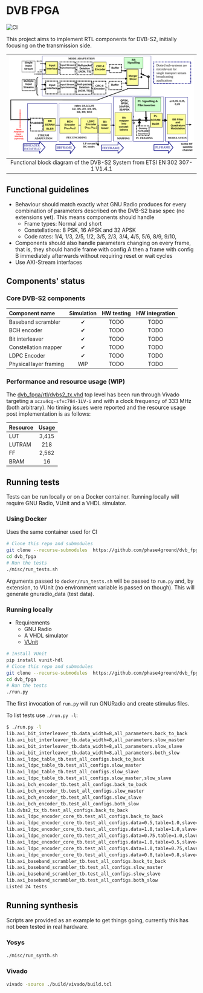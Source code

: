 # DVB FPGA

![CI](https://github.com/phase4ground/dvb_fpga/workflows/Continuous%20integration/badge.svg)

This project aims to implement RTL components for DVB-S2, initially focusing on
the transmission side.

| ![System architecture](misc/system_architecture.png)                        |
| :---:                                                                       |
| Functional block diagram of the DVB-S2 System from ETSI EN 302 307-1 V1.4.1 |

## Functional guidelines

* Behaviour should match exactly what GNU Radio produces for every combination of
  parameters described on the DVB-S2 base spec (no extensions yet). This means
  components should handle
  * Frame types: Normal and short
  * Constellations: 8 PSK, 16 APSK and 32 APSK
  * Code rates: 1/4, 1/3, 2/5, 1/2, 3/5, 2/3, 3/4, 4/5, 5/6, 8/9, 9/10,
* Components should also handle parameters changing on every frame, that is, they
  should handle frame with config A then a frame with config B immediately
  afterwards without requiring reset or wait cycles
* Use AXI-Stream interfaces

## Components' status

<!-- Definitions of each development stage: -->

<!-- * Simulation -->
<!--   * Data must match GNU Radio's output -->
<!--   * **Back to back data:** check no bubbles are inserted -->
<!--   * **Slow reader:** check that AXI backpressure works as expected -->
<!--   * **Slow writer:** check that output data is throttled correctly -->
<!--   * **Slow write and reader:** check AXI handshaking works as expected -->
<!-- * Hardware testing -->
<!--   * Check components is synthesized/implemented as expected by EDA tools -->
<!--   * Check for possible timing issues (too many logic levels, unintended latches, -->
<!--     etc) -->
<!--   [> * Still TBD. Basic idea is to stream data in/out via PCIe or DDR where the host <] -->
<!--   [>   compares the actual and the expected results <] -->
<!--   [> * Might be interesting to have a generic GNU Radio to PCIe bridge so that one <] -->
<!--   [>   could offload create a block diagram on GRC and run parts of it on a real <] -->
<!--   [>   card <] -->
<!-- * Hardware integration -->
<!--   * Same as hardware testing but chaining components together to check it handles -->
<!--     multiple configs as expected -->
<!--   * Check that timing constraints are met when components are used together -->

### Core DVB-S2 components

| Component name         | Simulation | HW testing | HW integration |
| :---                   | :---:      | :--:       | :--:           |
| Baseband scrambler     | ✔          | TODO       | TODO           |
| BCH encoder            | ✔          | TODO       | TODO           |
| Bit interleaver        | ✔          | TODO       | TODO           |
| Constellation mapper   | ✔          | TODO       | TODO           |
| LDPC Encoder           | ✔          | TODO       | TODO           |
| Physical layer framing | WIP        | TODO       | TODO           |

### Performance and resource usage (WIP)

The [dvb_fpga/rtl/dvbs2_tx.vhd](https://github.com/phase4ground/dvb_fpga/blob/master/rtl/dvbs2_tx.vhd)
top level has been run through Vivado targeting a `xczu4cg-sfvc784-1LV-i` and
with a clock frequency of 333 MHz (both arbitrary). No timing issues were
reported and the resource usage post implementation is as follows:

| Resource | Usage |
| :---     | :--:  |
| LUT      | 3,415 |
| LUTRAM   | 218   |
| FF       | 2,562 |
| BRAM     | 16    |

## Running tests

Tests can be run locally or on a Docker container. Running locally will require
GNU Radio, VUnit and a VHDL simulator.

### Using Docker

Uses the same container used for CI

```sh
# Clone this repo and submodules
git clone --recurse-submodules  https://github.com/phase4ground/dvb_fpga
cd dvb_fpga
# Run the tests
./misc/run_tests.sh
```

Arguments passed to `docker/run_tests.sh` will be passed to `run.py` and, by
extension, to VUnit (no environment variable is passed on though). This will
generate gnuradio_data (test data).

### Running locally

* Requirements
  * GNU Radio
  * A VHDL simulator
  * [VUnit][vunit]

```sh
# Install VUnit
pip install vunit-hdl
# Clone this repo and submodules
git clone --recurse-submodules  https://github.com/phase4ground/dvb_fpga
cd dvb_fpga
# Run the tests
./run.py
```

The first invocation of `run.py` will run GNURadio and create stimulus files.

To list tests use `./run.py -l`:

```sh
$ ./run.py -l
lib.axi_bit_interleaver_tb.data_width=8,all_parameters.back_to_back
lib.axi_bit_interleaver_tb.data_width=8,all_parameters.slow_master
lib.axi_bit_interleaver_tb.data_width=8,all_parameters.slow_slave
lib.axi_bit_interleaver_tb.data_width=8,all_parameters.both_slow
lib.axi_ldpc_table_tb.test_all_configs.back_to_back
lib.axi_ldpc_table_tb.test_all_configs.slow_master
lib.axi_ldpc_table_tb.test_all_configs.slow_slave
lib.axi_ldpc_table_tb.test_all_configs.slow_master,slow_slave
lib.axi_bch_encoder_tb.test_all_configs.back_to_back
lib.axi_bch_encoder_tb.test_all_configs.slow_master
lib.axi_bch_encoder_tb.test_all_configs.slow_slave
lib.axi_bch_encoder_tb.test_all_configs.both_slow
lib.dvbs2_tx_tb.test_all_configs.back_to_back
lib.axi_ldpc_encoder_core_tb.test_all_configs.back_to_back
lib.axi_ldpc_encoder_core_tb.test_all_configs.data=0.5,table=1.0,slave=1.0
lib.axi_ldpc_encoder_core_tb.test_all_configs.data=1.0,table=1.0,slave=0.5
lib.axi_ldpc_encoder_core_tb.test_all_configs.data=0.75,table=1.0,slave=0.75
lib.axi_ldpc_encoder_core_tb.test_all_configs.data=1.0,table=0.5,slave=1.0
lib.axi_ldpc_encoder_core_tb.test_all_configs.data=1.0,table=0.75,slave=0.75
lib.axi_ldpc_encoder_core_tb.test_all_configs.data=0.8,table=0.8,slave=0.8
lib.axi_baseband_scrambler_tb.test_all_configs.back_to_back
lib.axi_baseband_scrambler_tb.test_all_configs.slow_master
lib.axi_baseband_scrambler_tb.test_all_configs.slow_slave
lib.axi_baseband_scrambler_tb.test_all_configs.both_slow
Listed 24 tests
```

## Running synthesis

Scripts are provided as an example to get things going, currently this has not
been tested in real hardware.

### Yosys

```sh
./misc/run_synth.sh
```

### Vivado

```sh
vivado -source ./build/vivado/build.tcl
```

[vunit]: https://vunit.github.io/
[issue_1]: https://github.com/phase4ground/dvb_fpga/issues/1
